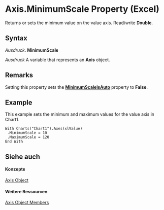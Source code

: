 
# Axis.MinimumScale Property (Excel)

Returns or sets the minimum value on the value axis. Read/write  **Double**.


## Syntax

 _Ausdruck_. **MinimumScale**

 _Ausdruck_ A variable that represents an **Axis** object.


## Remarks

Setting this property sets the  **[MinimumScaleIsAuto](93767cb3-c71e-b191-2f07-7ca091498023.md)** property to **False**.


## Example

This example sets the minimum and maximum values for the value axis in Chart1.


```
With Charts("Chart1").Axes(xlValue) 
 .MinimumScale = 10 
 .MaximumScale = 120 
End With
```


## Siehe auch


#### Konzepte


[Axis Object](7e08c61b-90f4-8d91-0ee2-84283d10b324.md)
#### Weitere Ressourcen


[Axis Object Members](http://msdn.microsoft.com/library/2b60f79e-339d-a6cf-7ec6-a915b550c634%28Office.15%29.aspx)